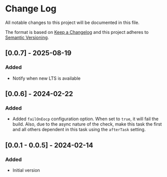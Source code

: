 # Change Log

All notable changes to this project will be documented in this file.

The format is based on [Keep a Changelog](http://keepachangelog.com/)
and this project adheres to [Semantic Versioning](http://semver.org/).

## [0.0.7] - 2025-08-19

### Added

- Notify when new LTS is available

## [0.0.6] - 2024-02-22

### Added

- Added `failOnEocp` configuration option. When set to `true`, it will fail the build. Also, due to the async nature of the check, make this task the first and all others dependent in this task using the `afterTask` setting.

## [0.0.1 - 0.0.5] - 2024-02-14

### Added

- Initial version
